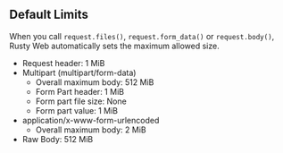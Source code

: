 ## Default Limits

When you call `request.files()`, `request.form_data()` or `request.body()`, Rusty Web automatically sets the maximum
allowed size.

- Request header: 1 MiB
- Multipart (multipart/form-data)
    - Overall maximum body: 512 MiB
    - Form Part header: 1 MiB
    - Form part file size: None
    - Form part value: 1 MiB
- application/x-www-form-urlencoded
    - Overall maximum body: 2 MiB
- Raw Body: 512 MiB


